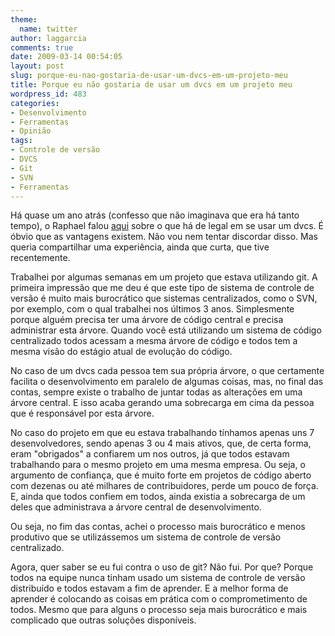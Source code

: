 ```yaml
---
theme:
  name: twitter
author: laggarcia
comments: true
date: 2009-03-14 00:54:05
layout: post
slug: porque-eu-nao-gostaria-de-usar-um-dvcs-em-um-projeto-meu
title: Porque eu não gostaria de usar um dvcs em um projeto meu
wordpress_id: 483
categories:
- Desenvolvimento
- Ferramentas
- Opinião
tags:
- Controle de versão
- DVCS
- Git
- SVN
- Ferramentas
---
```


Há quase um ano atrás (confesso que não imaginava que era há tanto tempo), o Raphael falou [aqui](http://log4dev.com/2008/04/22/o-que-tem-de-tao-legal-em-usar-um-dvcs/) sobre o que há de legal em se usar um dvcs. É óbvio que as vantagens existem. Não vou nem tentar discordar disso. Mas queria compartilhar uma experiência, ainda que curta, que tive recentemente.

Trabalhei por algumas semanas em um projeto que estava utilizando git. A primeira impressão que me deu é que este tipo de sistema de controle de versão é muito mais burocrático que sistemas centralizados, como o SVN, por exemplo, com o qual trabalhei nos últimos 3 anos. Simplesmente porque alguém precisa ter uma árvore de código central e precisa administrar esta árvore. Quando você está utilizando um sistema de código centralizado todos acessam a mesma árvore de código e todos tem a mesma visão do estágio atual de evolução do código.

No caso de um dvcs cada pessoa tem sua própria árvore, o que certamente facilita o desenvolvimento em paralelo de algumas coisas, mas, no final das contas, sempre existe o trabalho de juntar todas as alterações em uma árvore central. E isso acaba gerando uma sobrecarga em cima da pessoa que é responsável por esta árvore.

No caso do projeto em que eu estava trabalhando tínhamos apenas uns 7 desenvolvedores, sendo apenas 3 ou 4 mais ativos, que, de certa forma, eram "obrigados" a confiarem um nos outros, já que todos estavam trabalhando para o mesmo projeto em uma mesma empresa. Ou seja, o argumento de confiança, que é muito forte em projetos de código aberto com dezenas ou até milhares de contribuidores, perde um pouco de força. E, ainda que todos confiem em todos, ainda existia a sobrecarga de um deles que administrava a árvore central de desenvolvimento.

Ou seja, no fim das contas, achei o processo mais burocrático e menos produtivo que se utilizássemos um sistema de controle de versão centralizado.

Agora, quer saber se eu fui contra o uso de git? Não fui. Por que? Porque todos na equipe nunca tinham usado um sistema de controle de versão distribuído e todos estavam a fim de aprender. E a melhor forma de aprender é colocando as coisas em prática com o comprometimento de todos. Mesmo que para alguns o processo seja mais burocrático e mais complicado que outras soluções disponíveis.
